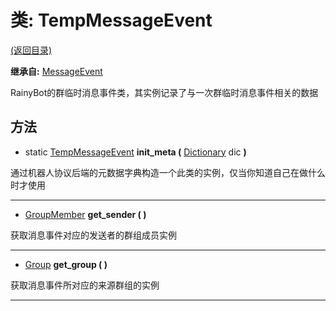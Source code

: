 # 类: TempMessageEvent

[(返回目录)](./)

**继承自:** [MessageEvent](messageevent.md)

RainyBot的群临时消息事件类，其实例记录了与一次群临时消息事件相关的数据

## 方法

* static [TempMessageEvent](tempmessageevent.md) **init\_meta (** [Dictionary](https://docs.godotengine.org/en/latest/classes/class\_dictionary.html) dic **)**

通过机器人协议后端的元数据字典构造一个此类的实例，仅当你知道自己在做什么时才使用

***

* [GroupMember](groupmember.md) **get\_sender ( )**

获取消息事件对应的发送者的群组成员实例

***

* [Group](group.md) **get\_group ( )**

获取消息事件所对应的来源群组的实例

***
